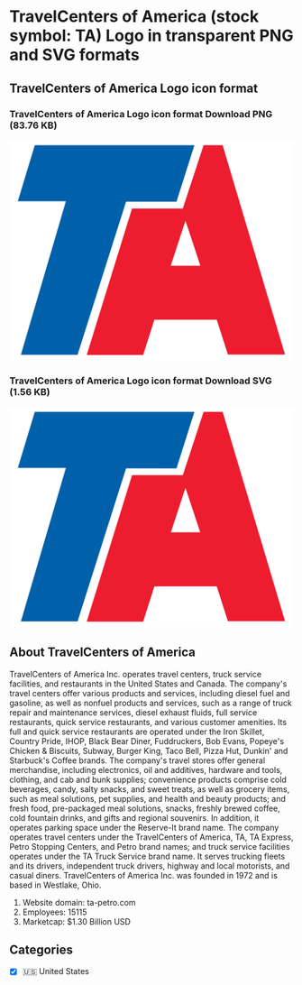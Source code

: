 # TravelCenters of America (stock symbol: TA) Logo in transparent PNG and SVG formats

## TravelCenters of America Logo icon format

### TravelCenters of America Logo icon format Download PNG (83.76 KB)

![TravelCenters of America Logo icon format Download PNG (83.76 KB)](/img/orig/TA-91937df8.png)

### TravelCenters of America Logo icon format Download SVG (1.56 KB)

![TravelCenters of America Logo icon format Download SVG (1.56 KB)](/img/orig/TA-88f0e8c3.svg)

## About TravelCenters of America

TravelCenters of America Inc. operates travel centers, truck service facilities, and restaurants in the United States and Canada. The company's travel centers offer various products and services, including diesel fuel and gasoline, as well as nonfuel products and services, such as a range of truck repair and maintenance services, diesel exhaust fluids, full service restaurants, quick service restaurants, and various customer amenities. Its full and quick service restaurants are operated under the Iron Skillet, Country Pride, IHOP, Black Bear Diner, Fuddruckers, Bob Evans, Popeye's Chicken & Biscuits, Subway, Burger King, Taco Bell, Pizza Hut, Dunkin' and Starbuck's Coffee brands. The company's travel stores offer general merchandise, including electronics, oil and additives, hardware and tools, clothing, and cab and bunk supplies; convenience products comprise cold beverages, candy, salty snacks, and sweet treats, as well as grocery items, such as meal solutions, pet supplies, and health and beauty products; and fresh food, pre-packaged meal solutions, snacks, freshly brewed coffee, cold fountain drinks, and gifts and regional souvenirs. In addition, it operates parking space under the Reserve-It brand name. The company operates travel centers under the TravelCenters of America, TA, TA Express, Petro Stopping Centers, and Petro brand names; and truck service facilities operates under the TA Truck Service brand name. It serves trucking fleets and its drivers, independent truck drivers, highway and local motorists, and casual diners. TravelCenters of America Inc. was founded in 1972 and is based in Westlake, Ohio.

1. Website domain: ta-petro.com
2. Employees: 15115
3. Marketcap: $1.30 Billion USD


## Categories
- [x] 🇺🇸 United States
